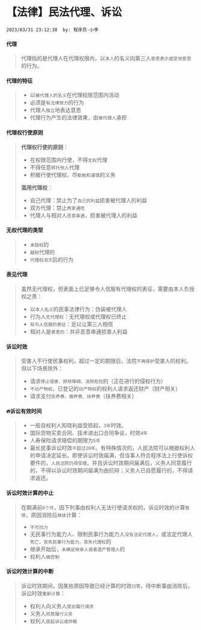 # 【法律】民法代理、诉讼

`2023/03/31 23:12:38  by: 程序员·小李`

#### 代理

> 代理指的是代理人在代理权限内，以`本人`的名义向第三人`意思表示或受领意思`的行为。


#### 代理的特征

> * 以`被代理人的名义`在代理权限范围内活动
> * 必须是`有法律效力`的行为
> * 代理人`独立`地表达意思
> * 代理行为产生的法律效果，由`被代理人`承担


#### 代理权行使原则

> **代理权行使的原则**：
> * 在权限范围内行使，不得`无权`代理
> * 不得任意`转托他人`代理
> * 积极行使代理权，尽`勤勉和谨慎`的义务
>
> **滥用代理权**：
> * 自己代理：禁止为了`自己的利益`损害被代理人的利益
> * 双方代理：禁止`两家通吃`
> * 代理人与相对人`恶意串通`，损害被代理人的利益


#### 无权代理的类型

> * `未授权`的
> * `越权`代理的
> * `代理权消灭`后的行为


#### 表见代理

> 虽然无代理权，但表面上已足够令人信服有代理权的表征，需要由本人负授权之责：
>  * 以`本人名义`的民事法律行为：伪装被代理人
>  * 行为人`无代理权`：无代理权或代理权已终止
>  * `有令人信服的表征`：足以让第三人相信
>  * 相对人是`善意的`：并非恶意串通损害人利益


#### 诉讼时效

> 受害人不行使民事权利，超过一定的期限后，法院`不再保护`受害人的权利。但以下场景除外：
> * 请求`停止侵害、排除障碍、消除危险`的（正在进行的侵权行为）
> * `不动产物权`，已登记的`动产物权`的权利人请求返还财产（财产相关）
> * 请求支付`抚养费、赡养费、扶养费`（扶养费相关）


#### 🔥诉讼有效时间

>  * 一般自权利人知晓利益受损起，`3年`时效。
>  * 国际货物买卖合同、技术进出口合同争议，时效`4年`
>  * 人寿保险请求赔偿的期限为`5年`
>  * 最长民事诉讼时效`不超过20年`。有特殊情况的，人民法院可以根据权利人的申请决定延长。即使诉讼时效届满，但当事人符合程序法上行使诉权要件的，`人民法院仍得受理`。并且诉讼时效期间届满后，义务人同意履行的，不得以诉讼时效期间届满为由抗辩；义务人已自愿履行的，不得请求返还。


#### 诉讼时效计算的中止

> 在期满前`6个月`，因下列事由权利人无法行使请求权的，诉讼时效的计算`暂停`，原因消除后`继续`计算：
> * `不可抗力`
> * 无民事行为能力人、限制民事行为能力人`没有法定代理人`，或法定代理人`死亡、丧失民事行为能力、丧失代理权`的
> * 继承开始后，`未确定继承人或者遗产管理人`的
> * 权利人`被控制`


#### 诉讼时效计算的中断

> 诉讼时效期间，因某些原因导致已经计算的时效`归零`，待中断事由消除后，诉讼时效`重新计算`：
> * 权利人向义务人`提出履行请求`
> * 义务人`同意履行义务`
> * 权利人`提起诉讼或仲裁`

